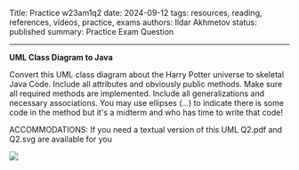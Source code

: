 Title: Practice w23am1q2
date: 2024-09-12
tags: resources, reading, references, videos, practice, exams
authors: Ildar Akhmetov
status: published
summary: Practice Exam Question

----

**UML Class Diagram to Java**

Convert this UML class diagram about the Harry Potter universe to skeletal Java Code. Include all attributes and obviously public methods. Make sure all required methods are implemented. Include all generalizations and necessary associations. You may use ellipses (...) to indicate there is some code in the method but it's a midterm and who has time to write that code!

ACCOMMODATIONS: If you need a textual version of this UML Q2.pdf and Q2.svg are available for you

![]({attach}w23am1q2.png)